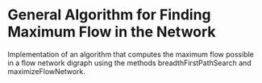 # General Algorithm for Finding Maximum Flow in the Network

Implementation of an algorithm that computes the maximum flow possible in a flow
network digraph using the methods breadthFirstPathSearch and
maximizeFlowNetwork.
